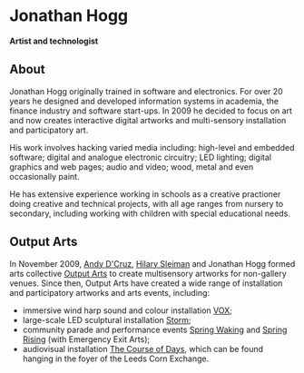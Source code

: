 # Jonathan Hogg

**Artist and technologist**

## About

Jonathan Hogg originally trained in software and electronics. For over 20 years he designed and developed information systems in academia, the finance industry and software start-ups. In 2009 he decided to focus on art and now creates interactive digital artworks and multi-sensory installation and participatory art.

His work involves hacking varied media including: high-level and embedded software; digital and analogue electronic circuitry; LED lighting; digital graphics and web pages; audio and video; wood, metal and even occasionally paint.

He has extensive experience working in schools as a creative practioner doing creative and technical projects, with all age ranges from nursery to secondary, including working with children with special educational needs.

## Output Arts

In November 2009, [Andy D'Cruz](http://www.andydcruz.com/), [Hilary Sleiman](http://www.hilarysleiman.co.uk/) and Jonathan Hogg formed arts collective [Output Arts](https://www.outputarts.com/) to create multisensory artworks for non-gallery venues. Since then, Output Arts have created a wide range of installation and participatory artworks and arts events, including:

- immersive wind harp sound and colour installation [VOX](https://www.outputarts.com/projects/vox);
- large-scale LED sculptural installation [Storm](https://www.outputarts.com/projects/storm);
- community parade and performance events [Spring Waking](https://www.outputarts.com/projects/spring-waking) and [Spring Rising](https://www.outputarts.com/projects/spring-rising) (with Emergency Exit Arts);
- audiovisual installation [The Course of Days](https://www.outputarts.com/projects/the-course-of-days), which can be found hanging in the foyer of the Leeds Corn Exchange.
